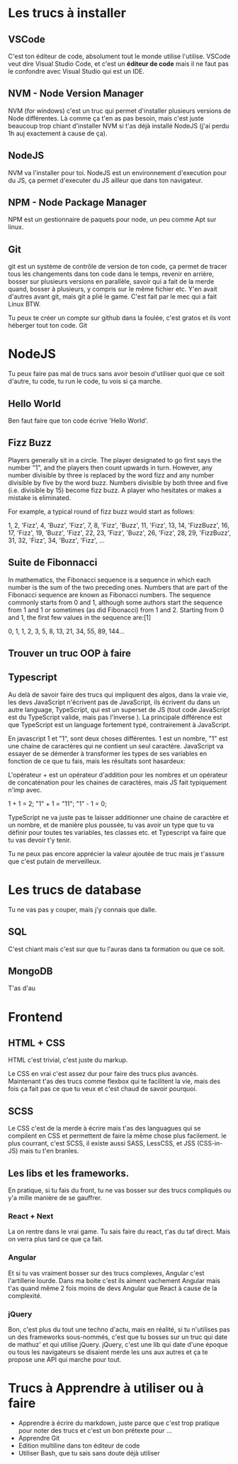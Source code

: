 # Les trucs à installer

## VSCode

C'est ton éditeur de code, absolument tout le monde utilise l'utilise. VSCode veut dire Visual Studio Code, et c'est un **éditeur de code** mais il ne faut pas le confondre avec Visual Studio qui est un IDE. 

## NVM - Node Version Manager
NVM (for windows) c'est un truc qui permet d'installer plusieurs versions de Node différentes. Là comme ça t'en as pas besoin, mais c'est juste beaucoup trop chiant d'installer NVM si t'as déjà installé NodeJS (j'ai perdu 1h auj exactement à cause de ça).

## NodeJS
NVM va l'installer pour toi. NodeJS est un environnement d'execution pour du JS, ça permet d'executer du JS ailleur que dans ton navigateur.

## NPM - Node Package Manager
NPM est un gestionnaire de paquets pour node, un peu comme Apt sur linux.

## Git 
git est un système de contrôle de version de ton code, ça permet de tracer tous les changements dans ton code dans le temps, revenir en arrière, bosser sur plusieurs versions en parallèle, savoir qui a fait de la merde quand, bosser à plusieurs, y compris sur le même fichier etc. Y'en avait d'autres avant git, mais git a plié le game. C'est fait par le mec qui a fait Linux BTW.

Tu peux te créer un compte sur github dans la foulée, c'est gratos et ils vont héberger tout ton code. Git



# NodeJS

Tu peux faire pas mal de trucs sans avoir besoin d'utiliser quoi que ce soit d'autre, tu code, tu run le code, tu vois si ça marche.

## Hello World

Ben faut faire que ton code écrive 'Hello World'.

## Fizz Buzz

Players generally sit in a circle. The player designated to go first says the number "1", and the players then count upwards in turn. However, any number divisible by three is replaced by the word fizz and any number divisible by five by the word buzz. Numbers divisible by both three and five (i.e. divisible by 15) become fizz buzz. A player who hesitates or makes a mistake is eliminated.

For example, a typical round of fizz buzz would start as follows:

1, 2, 'Fizz', 4, 'Buzz', 'Fizz', 7, 8, 'Fizz', 'Buzz', 11, 'Fizz', 13, 14, 'FizzBuzz', 16, 17, 'Fizz', 19, 'Buzz', 'Fizz', 22, 23, 'Fizz', 'Buzz', 26, 'Fizz', 28, 29, 'FizzBuzz', 31, 32, 'Fizz', 34, 'Buzz', 'Fizz', ...

## Suite de Fibonnacci

In mathematics, the Fibonacci sequence is a sequence in which each number is the sum of the two preceding ones. Numbers that are part of the Fibonacci sequence are known as Fibonacci numbers. The sequence commonly starts from 0 and 1, although some authors start the sequence from 1 and 1 or sometimes (as did Fibonacci) from 1 and 2. Starting from 0 and 1, the first few values in the sequence are:[1]

0, 1, 1, 2, 3, 5, 8, 13, 21, 34, 55, 89, 144...

## Trouver un truc OOP à faire



## Typescript

Au delà de savoir faire des trucs qui impliquent des algos, dans la vraie vie, les devs JavaScript n'écrivent pas de JavaScript, ils écrivent du dans un autre language, TypeScript, qui est un superset de JS (tout code JavaScript est du TypeScript valide, mais pas l'inverse ). La principale différence est que TypeScript est un language fortement typé, contrairement à JavaScript.

En javascript 1 et "1", sont deux choses différentes. 1 est un nombre, "1" est une chaine de caractères qui ne contient un seul caractère. JavaScript va essayer de se démerder à transformer les types de ses variables en fonction de ce que tu fais, mais les résultats sont hasardeux:

L'opérateur + est un opérateur d'addition pour les nombres et un opérateur de concaténation pour les chaines de caractères, mais JS fait typiquement n'imp avec.

 1  + 1 = 2;
"1" + 1 = "11";
"1" - 1 = 0;

TypeScript ne va juste pas te laisser additionner une chaine de caractère et un nombre, et de manière plus poussée, tu vas avoir un type que tu va définir pour toutes tes variables, tes classes etc. et Typescript va faire que tu vas devoir t'y tenir. 

Tu ne peux pas encore apprécier la valeur ajoutée de truc mais je t'assure que c'est putain de merveilleux. 


# Les trucs de database

Tu ne vas pas y couper, mais j'y connais que dalle.

## SQL

C'est chiant mais c'est sur que tu l'auras dans ta formation ou que ce soit.

## MongoDB

T'as d'au


# Frontend 

## HTML + CSS

HTML c'est trivial, c'est juste du markup.

Le CSS en vrai c'est assez dur pour faire des trucs plus avancés. Maintenant t'as des trucs comme flexbox qui te facilitent la vie, mais des fois ça fait pas ce que tu veux et c'est chaud de savoir pourquoi.

## SCSS

Le CSS c'est de la merde à écrire mais t'as des languagues qui se compilent en CSS et permettent de faire la même chose plus facilement. le plus courrant, c'est SCSS, il existe aussi SASS, LessCSS, et JSS (CSS-in-JS) mais tu t'en branles.


## Les libs et les frameworks.

En pratique, si tu fais du front, tu ne vas bosser sur des trucs compliqués ou y'a mille manière de se gauffrer. 



### React + Next

La on rentre dans le vrai game. Tu sais faire du react, t'as du taf direct. Mais on verra plus tard ce que ça fait.

### Angular

Et si tu vas vraiment bosser sur des trucs complexes, Angular c'est l'artillerie lourde. Dans ma boite c'est ils aiment vachement Angular mais t'as quand même 2 fois moins de devs Angular que React à cause de la complexité.



### jQuery

Bon, c'est plus du tout une techno d'actu, mais en réalité, si tu n'utilises pas un des frameworks sous-nommés, c'est que tu bosses sur un truc qui date de mathuz' et qui utilise jQuery. jQuery, c'est une lib qui date d'une époque ou tous les navigateurs se disaient merde les uns aux autres et ça te propose une API qui marche pour tout.



# Trucs à Apprendre à utiliser ou à faire

- Apprendre à écrire du markdown, juste parce que c'est trop pratique pour noter des trucs et c'est un bon prétexte pour ...
- Apprendre Git
- Edition multiline dans ton éditeur de code
- Utiliser Bash, que tu sais sans doute déjà utiliser